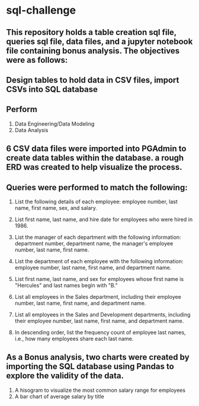 # sql-challenge

## This repository holds a table creation sql file, queries sql file, data files, and a jupyter notebook file containing bonus analysis. The objectives were as follows: 

## Design tables to hold data in CSV files, import CSVs into SQL database 

## Perform 
1. Data Engineering/Data Modeling 
2. Data Analysis


## 6 CSV data files were imported into PGAdmin to create data tables within the database. a rough ERD was created to help visualize the process. 

## Queries were performed to match the following: 
1. List the following details of each employee: employee number, last name, first name, sex, and salary.

2. List first name, last name, and hire date for employees who were hired in 1986.

3. List the manager of each department with the following information: department number, department name, the manager's employee number, last name, first name.

4. List the department of each employee with the following information: employee number, last name, first name, and department name.

5. List first name, last name, and sex for employees whose first name is "Hercules" and last names begin with "B."

6. List all employees in the Sales department, including their employee number, last name, first name, and department name.

7. List all employees in the Sales and Development departments, including their employee number, last name, first name, and department name.

8. In descending order, list the frequency count of employee last names, i.e., how many employees share each last name.

## As a Bonus analysis, two charts were created by importing the SQL database using Pandas to explore the validity of the data. 
1. A hisogram to visualize the most common salary range for employees
2. A bar chart of average salary by title 

